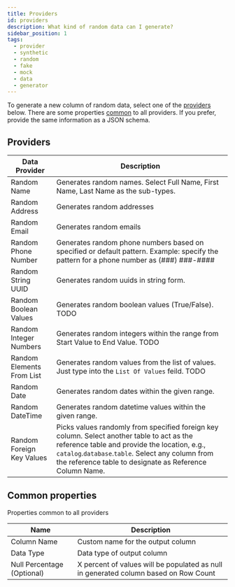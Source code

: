 ```yaml
---
title: Providers
id: providers
description: What kind of random data can I generate?
sidebar_position: 1
tags:
  - provider
  - synthetic
  - random
  - fake
  - mock
  - data
  - generator
---
```


To generate a new column of random data, select one of the [providers](#providers) below. There are some properties [common](#common-properties) to all providers. If you prefer, provide the same information as a JSON schema.

## Providers

| Data Provider             | Description                                                                                                                                                                                                                                                 |
| ------------------------- | ----------------------------------------------------------------------------------------------------------------------------------------------------------------------------------------------------------------------------------------------------------- |
| Random Name               | Generates random names. Select Full Name, First Name, Last Name as the sub-types.                                                                                                                                                                           |
| Random Address            | Generates random addresses                                                                                                                                                                                                                                  |
| Random Email              | Generates random emails                                                                                                                                                                                                                                     |
| Random Phone Number       | Generates random phone numbers based on specified or default pattern. Example: specify the pattern for a phone number as (###) ###-####                                                                                                                     |
| Random String UUID        | Generates random uuids in string form.                                                                                                                                                                                                                      |
| Random Boolean Values     | Generates random boolean values (True/False). TODO                                                                                                                                                                                                          |
| Random Integer Numbers    | Generates random integers within the range from Start Value to End Value. TODO                                                                                                                                                                              |
| Random Elements From List | Generates random values from the list of values. Just type into the `List Of Values` feild. TODO                                                                                                                                                            |
| Random Date               | Generates random dates within the given range.                                                                                                                                                                                                              |
| Random DateTime           | Generates random datetime values within the given range.                                                                                                                                                                                                    |
| Random Foreign Key Values | Picks values randomly from specified foreign key column. Select another table to act as the reference table and provide the location, e.g., `catalog`.`database`.`table`. Select any column from the reference table to designate as Reference Column Name. |

## Common properties

Properties common to all providers

| Name                       | Description                                                                          |
| -------------------------- | ------------------------------------------------------------------------------------ |
| Column Name                | Custom name for the output column                                                    |
| Data Type                  | Data type of output column                                                           |
| Null Percentage (Optional) | X percent of values will be populated as null in generated column based on Row Count |
